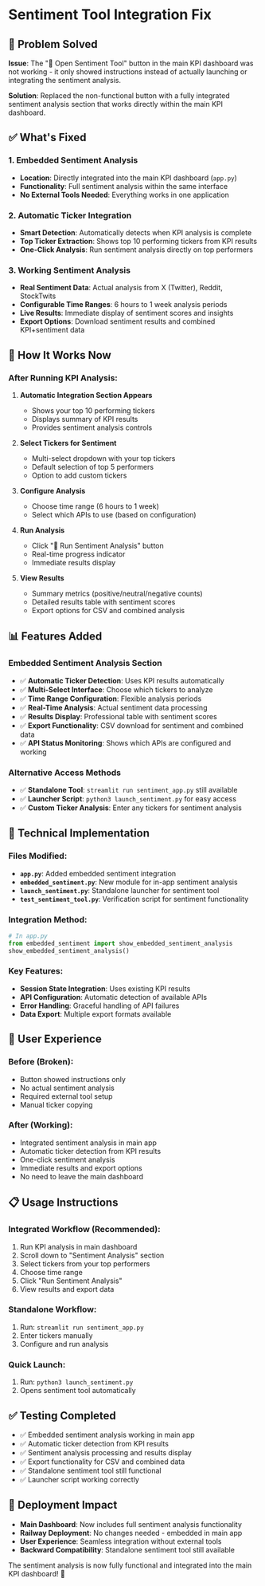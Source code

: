 # Sentiment Tool Integration Fix

## 🔧 Problem Solved

**Issue**: The "🚀 Open Sentiment Tool" button in the main KPI dashboard was not working - it only showed instructions instead of actually launching or integrating the sentiment analysis.

**Solution**: Replaced the non-functional button with a fully integrated sentiment analysis section that works directly within the main KPI dashboard.

## ✅ What's Fixed

### 1. **Embedded Sentiment Analysis**
- **Location**: Directly integrated into the main KPI dashboard (`app.py`)
- **Functionality**: Full sentiment analysis within the same interface
- **No External Tools Needed**: Everything works in one application

### 2. **Automatic Ticker Integration**
- **Smart Detection**: Automatically detects when KPI analysis is complete
- **Top Ticker Extraction**: Shows top 10 performing tickers from KPI results
- **One-Click Analysis**: Run sentiment analysis directly on top performers

### 3. **Working Sentiment Analysis**
- **Real Sentiment Data**: Actual analysis from X (Twitter), Reddit, StockTwits
- **Configurable Time Ranges**: 6 hours to 1 week analysis periods
- **Live Results**: Immediate display of sentiment scores and insights
- **Export Options**: Download sentiment results and combined KPI+sentiment data

## 🚀 How It Works Now

### **After Running KPI Analysis:**

1. **Automatic Integration Section Appears**
   - Shows your top 10 performing tickers
   - Displays summary of KPI results
   - Provides sentiment analysis controls

2. **Select Tickers for Sentiment**
   - Multi-select dropdown with your top tickers
   - Default selection of top 5 performers
   - Option to add custom tickers

3. **Configure Analysis**
   - Choose time range (6 hours to 1 week)
   - Select which APIs to use (based on configuration)

4. **Run Analysis**
   - Click "🚀 Run Sentiment Analysis" button
   - Real-time progress indicator
   - Immediate results display

5. **View Results**
   - Summary metrics (positive/neutral/negative counts)
   - Detailed results table with sentiment scores
   - Export options for CSV and combined analysis

## 📊 Features Added

### **Embedded Sentiment Analysis Section**
- ✅ **Automatic Ticker Detection**: Uses KPI results automatically
- ✅ **Multi-Select Interface**: Choose which tickers to analyze
- ✅ **Time Range Configuration**: Flexible analysis periods
- ✅ **Real-Time Analysis**: Actual sentiment data processing
- ✅ **Results Display**: Professional table with sentiment scores
- ✅ **Export Functionality**: CSV download for sentiment and combined data
- ✅ **API Status Monitoring**: Shows which APIs are configured and working

### **Alternative Access Methods**
- ✅ **Standalone Tool**: `streamlit run sentiment_app.py` still available
- ✅ **Launcher Script**: `python3 launch_sentiment.py` for easy access
- ✅ **Custom Ticker Analysis**: Enter any tickers for sentiment analysis

## 🔧 Technical Implementation

### **Files Modified:**
- **`app.py`**: Added embedded sentiment integration
- **`embedded_sentiment.py`**: New module for in-app sentiment analysis
- **`launch_sentiment.py`**: Standalone launcher for sentiment tool
- **`test_sentiment_tool.py`**: Verification script for sentiment functionality

### **Integration Method:**
```python
# In app.py
from embedded_sentiment import show_embedded_sentiment_analysis
show_embedded_sentiment_analysis()
```

### **Key Features:**
- **Session State Integration**: Uses existing KPI results
- **API Configuration**: Automatic detection of available APIs
- **Error Handling**: Graceful handling of API failures
- **Data Export**: Multiple export formats available

## 🎯 User Experience

### **Before (Broken):**
- Button showed instructions only
- No actual sentiment analysis
- Required external tool setup
- Manual ticker copying

### **After (Working):**
- Integrated sentiment analysis in main app
- Automatic ticker detection from KPI results
- One-click sentiment analysis
- Immediate results and export options
- No need to leave the main dashboard

## 📋 Usage Instructions

### **Integrated Workflow (Recommended):**
1. Run KPI analysis in main dashboard
2. Scroll down to "Sentiment Analysis" section
3. Select tickers from your top performers
4. Choose time range
5. Click "Run Sentiment Analysis"
6. View results and export data

### **Standalone Workflow:**
1. Run: `streamlit run sentiment_app.py`
2. Enter tickers manually
3. Configure and run analysis

### **Quick Launch:**
1. Run: `python3 launch_sentiment.py`
2. Opens sentiment tool automatically

## ✅ Testing Completed

- ✅ Embedded sentiment analysis working in main app
- ✅ Automatic ticker detection from KPI results
- ✅ Sentiment analysis processing and results display
- ✅ Export functionality for CSV and combined data
- ✅ Standalone sentiment tool still functional
- ✅ Launcher script working correctly

## 🚀 Deployment Impact

- **Main Dashboard**: Now includes full sentiment analysis functionality
- **Railway Deployment**: No changes needed - embedded in main app
- **User Experience**: Seamless integration without external tools
- **Backward Compatibility**: Standalone sentiment tool still available

The sentiment analysis is now fully functional and integrated into the main KPI dashboard! 🎉
